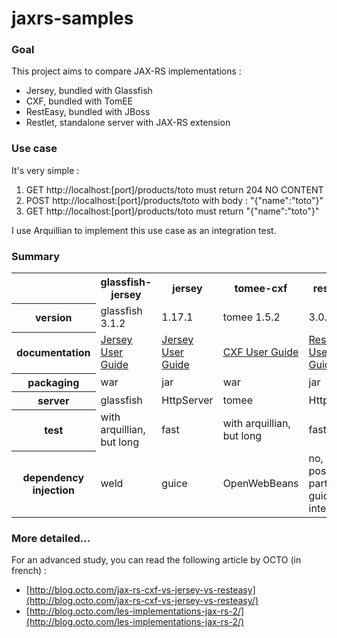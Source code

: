 jaxrs-samples
=============

### Goal
This project aims to compare JAX-RS implementations :

* Jersey, bundled with Glassfish
* CXF, bundled with TomEE
* RestEasy, bundled with JBoss
* Restlet, standalone server with JAX-RS extension

### Use case

It's very simple :

1. GET  http://localhost:[port]/products/toto must return 204 NO CONTENT
2. POST http://localhost:[port]/products/toto with body : "{"name":"toto"}" 
3. GET  http://localhost:[port]/products/toto must return "{"name":"toto"}"
 
I use Arquillian to implement this use case as an integration test.

### Summary
<table>
<tr>
    <th></th>
    <th>glassfish-jersey</th>
    <th>jersey</th>
    <th>tomee-cxf</th>
    <th>resteasy</th>
    <th>restlet</th>
</tr>
<tr>
    <th>version</th>
    <td>glassfish 3.1.2</td>
    <td>1.17.1</td>
    <td>tomee 1.5.2</td>
    <td>3.0.2.Final</td>
    <td>2.2-M3</td>
</tr>
<tr>
    <th>documentation</th>
    <td><a href="https://jersey.java.net/documentation/latest/index.html">Jersey User Guide</a></td>
    <td><a href="https://jersey.java.net/documentation/latest/index.html">Jersey User Guide</a></td>
    <td><a href="http://cxf.apache.org/docs/index.html">CXF User Guide</a></td>
    <td><a href="http://docs.jboss.org/resteasy/docs/3.0.2.Final/userguide/html_single/index.html">RestEasy User Guide</a></td>
    <td><a href="http://restlet.org/learn/guide/2.1/">Restlet User Guide</a></td>
</tr>
<tr>
    <th>packaging</th>
    <td>war</td>
    <td>jar</td>
    <td>war</td>
    <td>jar</td>
    <td>jar</td>
</tr>
<tr>
    <th>server</th>
    <td>glassfish</td>
    <td>HttpServer</td>
    <td>tomee</td>
    <td>HttpServer</td>
    <td>org.restlet.Component</td>
</tr>
<tr>
    <th>test</th>
    <td>with arquillian, but long</td>
    <td>fast</td>
    <td>with arquillian, but long</td>
    <td>fast</td>
    <td>fast</td>
</tr>
<tr>
    <th>dependency injection</th>
    <td>weld</td>
    <td>guice</td>
    <td>OpenWebBeans</td>
    <td>no, possible partial guice integration</td>
    <td>no, possible partial guice integration</td>
</tr>

</table>


### More detailed...
For an advanced study, you can read the following article by OCTO (in french) :

* [http://blog.octo.com/jax-rs-cxf-vs-jersey-vs-resteasy](http://blog.octo.com/jax-rs-cxf-vs-jersey-vs-resteasy/)
* [http://blog.octo.com/les-implementations-jax-rs-2/](http://blog.octo.com/les-implementations-jax-rs-2/)
